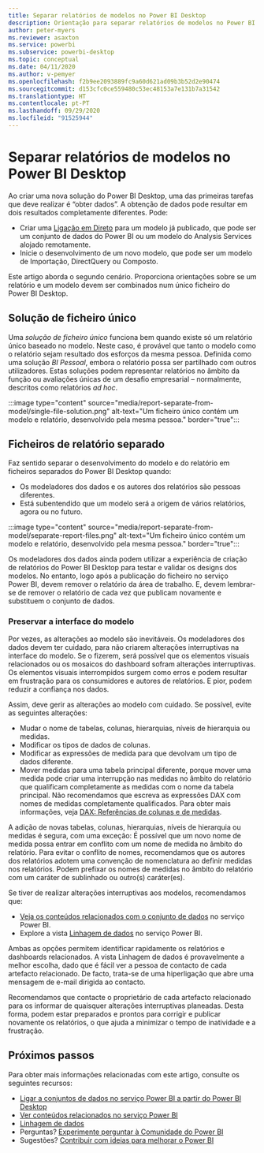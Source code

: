 ```yaml
---
title: Separar relatórios de modelos no Power BI Desktop
description: Orientação para separar relatórios de modelos no Power BI Desktop.
author: peter-myers
ms.reviewer: asaxton
ms.service: powerbi
ms.subservice: powerbi-desktop
ms.topic: conceptual
ms.date: 04/11/2020
ms.author: v-pemyer
ms.openlocfilehash: f2b9ee2093889fc9a60d621ad09b3b52d2e90474
ms.sourcegitcommit: d153cfc0ce559480c53ec48153a7e131b7a31542
ms.translationtype: HT
ms.contentlocale: pt-PT
ms.lasthandoff: 09/29/2020
ms.locfileid: "91525944"
---
```

# <a name="separate-reports-from-models-in-power-bi-desktop"></a>Separar relatórios de modelos no Power BI Desktop

Ao criar uma nova solução do Power BI Desktop, uma das primeiras tarefas que deve realizar é “obter dados”. A obtenção de dados pode resultar em dois resultados completamente diferentes. Pode:

- Criar uma [Ligação em Direto](../connect-data/desktop-report-lifecycle-datasets.md) para um modelo já publicado, que pode ser um conjunto de dados do Power BI ou um modelo do Analysis Services alojado remotamente.
- Inicie o desenvolvimento de um novo modelo, que pode ser um modelo de Importação, DirectQuery ou Composto.

Este artigo aborda o segundo cenário. Proporciona orientações sobre se um relatório e um modelo devem ser combinados num único ficheiro do Power BI Desktop.

## <a name="single-file-solution"></a>Solução de ficheiro único

Uma _solução de ficheiro único_ funciona bem quando existe só um relatório único baseado no modelo. Neste caso, é provável que tanto o modelo como o relatório sejam resultado dos esforços da mesma pessoa. Definida como uma solução _BI Pessoal_, embora o relatório possa ser partilhado com outros utilizadores. Estas soluções podem representar relatórios no âmbito da função ou avaliações únicas de um desafio empresarial – normalmente, descritos como relatórios _ad hoc_.

:::image type="content" source="media/report-separate-from-model/single-file-solution.png" alt-text="Um ficheiro único contém um modelo e relatório, desenvolvido pela mesma pessoa." border="true":::

## <a name="separate-report-files"></a>Ficheiros de relatório separado

Faz sentido separar o desenvolvimento do modelo e do relatório em ficheiros separados do Power BI Desktop quando:

- Os modeladores dos dados e os autores dos relatórios são pessoas diferentes.
- Está subentendido que um modelo será a origem de vários relatórios, agora ou no futuro.

:::image type="content" source="media/report-separate-from-model/separate-report-files.png" alt-text="Um ficheiro único contém um modelo e relatório, desenvolvido pela mesma pessoa." border="true":::

Os modeladores dos dados ainda podem utilizar a experiência de criação de relatórios do Power BI Desktop para testar e validar os designs dos modelos. No entanto, logo após a publicação do ficheiro no serviço Power BI, devem remover o relatório da área de trabalho. E, devem lembrar-se de remover o relatório de cada vez que publicam novamente e substituem o conjunto de dados.

### <a name="preserve-the-model-interface"></a>Preservar a interface do modelo

Por vezes, as alterações ao modelo são inevitáveis. Os modeladores dos dados devem ter cuidado, para não criarem alterações interruptivas na interface do modelo. Se o fizerem, será possível que os elementos visuais relacionados ou os mosaicos do dashboard sofram alterações interruptivas. Os elementos visuais interrompidos surgem como erros e podem resultar em frustração para os consumidores e autores de relatórios. E pior, podem reduzir a confiança nos dados.

Assim, deve gerir as alterações ao modelo com cuidado. Se possível, evite as seguintes alterações:

- Mudar o nome de tabelas, colunas, hierarquias, níveis de hierarquia ou medidas.
- Modificar os tipos de dados de colunas.
- Modificar as expressões de medida para que devolvam um tipo de dados diferente.
- Mover medidas para uma tabela principal diferente, porque mover uma medida pode criar uma interrupção nas medidas no âmbito do relatório que qualificam completamente as medidas com o nome da tabela principal. Não recomendamos que escreva as expressões DAX com nomes de medidas completamente qualificados. Para obter mais informações, veja [DAX: Referências de colunas e de medidas](dax-column-measure-references.md).

A adição de novas tabelas, colunas, hierarquias, níveis de hierarquia ou medidas é segura, com uma exceção: É possível que um novo nome de medida possa entrar em conflito com um nome de medida no âmbito do relatório. Para evitar o conflito de nomes, recomendamos que os autores dos relatórios adotem uma convenção de nomenclatura ao definir medidas nos relatórios. Podem prefixar os nomes de medidas no âmbito do relatório com um caráter de sublinhado ou outro(s) caráter(es).

Se tiver de realizar alterações interruptivas aos modelos, recomendamos que:

- [Veja os conteúdos relacionados com o conjunto de dados](../consumer/end-user-related.md) no serviço Power BI.
- Explore a vista [Linhagem de dados](../collaborate-share/service-data-lineage.md) no serviço Power BI.

Ambas as opções permitem identificar rapidamente os relatórios e dashboards relacionados. A vista Linhagem de dados é provavelmente a melhor escolha, dado que é fácil ver a pessoa de contacto de cada artefacto relacionado. De facto, trata-se de uma hiperligação que abre uma mensagem de e-mail dirigida ao contacto.

Recomendamos que contacte o proprietário de cada artefacto relacionado para os informar de quaisquer alterações interruptivas planeadas. Desta forma, podem estar preparados e prontos para corrigir e publicar novamente os relatórios, o que ajuda a minimizar o tempo de inatividade e a frustração.

## <a name="next-steps"></a>Próximos passos

Para obter mais informações relacionadas com este artigo, consulte os seguintes recursos:

- [Ligar a conjuntos de dados no serviço Power BI a partir do Power BI Desktop](../connect-data/desktop-report-lifecycle-datasets.md)
- [Ver conteúdos relacionados no serviço Power BI](../consumer/end-user-related.md)
- [Linhagem de dados](../collaborate-share/service-data-lineage.md)
- Perguntas? [Experimente perguntar à Comunidade do Power BI](https://community.powerbi.com/)
- Sugestões? [Contribuir com ideias para melhorar o Power BI](https://ideas.powerbi.com/)
